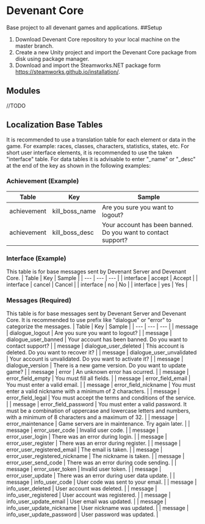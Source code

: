 # Devenant Core
Base project to all devenant games and applications.
##Setup
1. Download Devenant Core repository to your local machine on the master branch.
2. Create a new Unity  project and import the Devenant Core package from disk using package manager.
3. Download and import the Steamworks.NET package form https://steamworks.github.io/installation/.
## Modules
//TODO
## Localization Base Tables
It is recommended to use a translation table for each element or data in the game. For example: races, classes, characters, statistics, states, etc. For short user interface elements, it is recommended to use the taken "interface" table. For data tables it is advisable to enter "_name" or "_desc" at the end of the key as shown in the following examples:
### Achievement (Example)
| Table | Key | Sample |
| --- | --- | --- |
| achievement | kill_boss_name | Are you sure you want to logout? |
| achievement | kill_boss_desc | Your account has been banned. Do you want to contact support? |
### Interface (Example)
This table is for base messages sent by Devenant Server and Devenant Core.
| Table | Key | Sample |
| --- | --- | --- |
| interface | accept | Accept |
| interface | cancel | Cancel |
| interface | no | No |
| interface | yes | Yes |
### Messages (Required)
This table is for base messages sent by Devenant Server and Devenant Core. It is recommended to use prefix like "dialogue" or "error" to categorize the messages.
| Table | Key | Sample |
| --- | --- | --- |
| message | dialogue_logout | Are you sure you want to logout? |
| message | dialogue_user_banned | Your account has been banned. Do you want to contact support? |
| message | dialogue_user_deleted | This account is deleted. Do you want to recover it? |
| message | dialogue_user_unvalidated | Your account is unvalidated. Do you want to activate it? |
| message | dialogue_version | There is a new game version. Do you want to update game? |
| message | error | An unknown error has ocurred. |
| message | error_field_empty | You must fill all fields. |
| message | error_field_email | You must enter a valid email. |
| message | error_field_nickname | You must enter a valid nickname with a minimum of 2 characters. |
| message | error_field_legal | You must accept the terms and conditions of the service. |
| message | error_field_password | You must enter a valid password. It must be a combination of uppercase and lowercase letters and numbers, with a minimum of 8 characters and a maximum of 32. |
| message | error_maintenance | Game servers are in maintenance. Try again later. |
| message | error_user_code | Invalid user code. |
| message | error_user_login | There was an error during login. |
| message | error_user_register | There was an error during register. |
| message | error_user_registered_email | The email is taken. |
| message | error_user_registered_nickname | The nickname is taken. |
| message | error_user_send_code | There was an error during code sending. |
| message | error_user_token | Invalid user token. |
| message | error_user_update | There was an error during user data update. |
| message | info_user_code | User code was sent to your email. |
| message | info_user_deleted | User account was deleted. |
| message | info_user_registered | User account was registered. |
| message | info_user_update_email | User email was updated. |
| message | info_user_update_nickname | User nickname was updated. |
| message | info_user_update_password | User password was updated. |